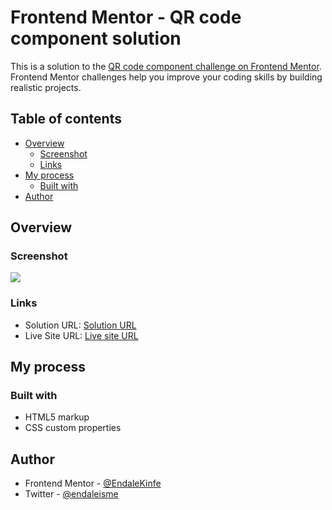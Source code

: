# Frontend Mentor - QR code component solution

This is a solution to the [QR code component challenge on Frontend Mentor](https://www.frontendmentor.io/challenges/qr-code-component-iux_sIO_H). Frontend Mentor challenges help you improve your coding skills by building realistic projects.

## Table of contents

- [Overview](#overview)
  - [Screenshot](#screenshot)
  - [Links](#links)
- [My process](#my-process)
  - [Built with](#built-with)
- [Author](#author)

## Overview

### Screenshot

![]([https://github.com/EndaleKinfe/qrcodefrontendchallange/blob/7f3676cec7e6764c8957ad2547b97b042b94a0c2/frontend%20challange%20qr%20code%20site.png)

### Links

- Solution URL: [Solution URL ](https://github.com/EndaleKinfe/qrcodefrontendchallange)
- Live Site URL: [Live site URL]( https://endalekinfe.github.io/qrcodefrontendchallange/)

## My process

### Built with

- HTML5 markup
- CSS custom properties

## Author

- Frontend Mentor - [@EndaleKinfe](https://www.frontendmentor.io/profile/EndaleKinfe)
- Twitter - [@endaleisme](https://twitter.com/endaleisme)
